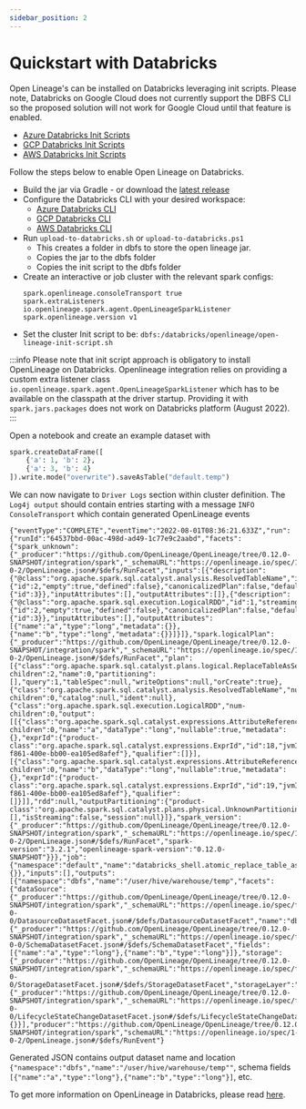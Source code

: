 ```yaml
---
sidebar_position: 2
---
```


# Quickstart with Databricks

Open Lineage's can be installed on Databricks leveraging init scripts. Please note, Databricks on Google Cloud does not currently support the DBFS CLI so the proposed solution will not work for Google Cloud until that feature is enabled. 

* [Azure Databricks Init Scripts](https://docs.microsoft.com/en-us/azure/databricks/clusters/init-scripts)
* [GCP Databricks Init Scripts](https://docs.gcp.databricks.com/clusters/init-scripts.html)
* [AWS Databricks Init Scripts](https://docs.databricks.com/clusters/init-scripts.html)

Follow the steps below to enable Open Lineage on Databricks.

* Build the jar via Gradle - or download the [latest release](https://search.maven.org/remote_content?g=io.openlineage&a=openlineage-spark&v=LATEST)
* Configure the Databricks CLI with your desired workspace:
    * [Azure Databricks CLI](https://docs.microsoft.com/en-us/azure/databricks/dev-tools/cli/)
    * [GCP Databricks CLI](https://docs.gcp.databricks.com/dev-tools/cli/index.html)
    * [AWS Databricks CLI](https://docs.databricks.com/dev-tools/cli/index.html)
* Run `upload-to-databricks.sh` or `upload-to-databricks.ps1`
    * This creates a folder in dbfs to store the open lineage jar.
    * Copies the jar to the dbfs folder
    * Copies the init script to the dbfs folder
* Create an interactive or job cluster with the relevant spark configs:
    ```
    spark.openlineage.consoleTransport true
    spark.extraListeners io.openlineage.spark.agent.OpenLineageSparkListener
    spark.openlineage.version v1
    ```
* Set the cluster Init script to be: `dbfs:/databricks/openlineage/open-lineage-init-script.sh`

:::info
Please note that init script approach is obligatory to install OpenLineage on Databricks. Openlineage integration relies on providing a custom extra listener class `io.openlineage.spark.agent.OpenLineageSparkListener` which has to be available on the classpath at the driver startup. Providing it with `spark.jars.packages` does not work on Databricks platform (August 2022).  
:::

Open a notebook and create an example dataset with
```python
spark.createDataFrame([
    {'a': 1, 'b': 2},
    {'a': 3, 'b': 4}
]).write.mode("overwrite").saveAsTable("default.temp")
```

We can now navigate to `Driver Logs` section within cluster definition.
The `Log4j output` should contain entries starting with a message `INFO ConsoleTransport` which contain generated OpenLineage events

```
{"eventType":"COMPLETE","eventTime":"2022-08-01T08:36:21.633Z","run":{"runId":"64537bbd-00ac-498d-ad49-1c77e9c2aabd","facets":{"spark_unknown":{"_producer":"https://github.com/OpenLineage/OpenLineage/tree/0.12.0-SNAPSHOT/integration/spark","_schemaURL":"https://openlineage.io/spec/1-0-2/OpenLineage.json#/$defs/RunFacet","inputs":[{"description":{"@class":"org.apache.spark.sql.catalyst.analysis.ResolvedTableName","id":1,"traceEnabled":false,"streaming":false,"cacheId":{"id":2,"empty":true,"defined":false},"canonicalizedPlan":false,"defaultTreePatternBits":{"id":3}},"inputAttributes":[],"outputAttributes":[]},{"description":{"@class":"org.apache.spark.sql.execution.LogicalRDD","id":1,"streaming":false,"traceEnabled":false,"cacheId":{"id":2,"empty":true,"defined":false},"canonicalizedPlan":false,"defaultTreePatternBits":{"id":3}},"inputAttributes":[],"outputAttributes":[{"name":"a","type":"long","metadata":{}},{"name":"b","type":"long","metadata":{}}]}]},"spark.logicalPlan":{"_producer":"https://github.com/OpenLineage/OpenLineage/tree/0.12.0-SNAPSHOT/integration/spark","_schemaURL":"https://openlineage.io/spec/1-0-2/OpenLineage.json#/$defs/RunFacet","plan":[{"class":"org.apache.spark.sql.catalyst.plans.logical.ReplaceTableAsSelect","num-children":2,"name":0,"partitioning":[],"query":1,"tableSpec":null,"writeOptions":null,"orCreate":true},{"class":"org.apache.spark.sql.catalyst.analysis.ResolvedTableName","num-children":0,"catalog":null,"ident":null},{"class":"org.apache.spark.sql.execution.LogicalRDD","num-children":0,"output":[[{"class":"org.apache.spark.sql.catalyst.expressions.AttributeReference","num-children":0,"name":"a","dataType":"long","nullable":true,"metadata":{},"exprId":{"product-class":"org.apache.spark.sql.catalyst.expressions.ExprId","id":18,"jvmId":"481bebf6-f861-400e-bb00-ea105ed8afef"},"qualifier":[]}],[{"class":"org.apache.spark.sql.catalyst.expressions.AttributeReference","num-children":0,"name":"b","dataType":"long","nullable":true,"metadata":{},"exprId":{"product-class":"org.apache.spark.sql.catalyst.expressions.ExprId","id":19,"jvmId":"481bebf6-f861-400e-bb00-ea105ed8afef"},"qualifier":[]}]],"rdd":null,"outputPartitioning":{"product-class":"org.apache.spark.sql.catalyst.plans.physical.UnknownPartitioning","numPartitions":0},"outputOrdering":[],"isStreaming":false,"session":null}]},"spark_version":{"_producer":"https://github.com/OpenLineage/OpenLineage/tree/0.12.0-SNAPSHOT/integration/spark","_schemaURL":"https://openlineage.io/spec/1-0-2/OpenLineage.json#/$defs/RunFacet","spark-version":"3.2.1","openlineage-spark-version":"0.12.0-SNAPSHOT"}}},"job":{"namespace":"default","name":"databricks_shell.atomic_replace_table_as_select","facets":{}},"inputs":[],"outputs":[{"namespace":"dbfs","name":"/user/hive/warehouse/temp","facets":{"dataSource":{"_producer":"https://github.com/OpenLineage/OpenLineage/tree/0.12.0-SNAPSHOT/integration/spark","_schemaURL":"https://openlineage.io/spec/facets/1-0-0/DatasourceDatasetFacet.json#/$defs/DatasourceDatasetFacet","name":"dbfs","uri":"dbfs"},"schema":{"_producer":"https://github.com/OpenLineage/OpenLineage/tree/0.12.0-SNAPSHOT/integration/spark","_schemaURL":"https://openlineage.io/spec/facets/1-0-0/SchemaDatasetFacet.json#/$defs/SchemaDatasetFacet","fields":[{"name":"a","type":"long"},{"name":"b","type":"long"}]},"storage":{"_producer":"https://github.com/OpenLineage/OpenLineage/tree/0.12.0-SNAPSHOT/integration/spark","_schemaURL":"https://openlineage.io/spec/facets/1-0-0/StorageDatasetFacet.json#/$defs/StorageDatasetFacet","storageLayer":"delta","fileFormat":"parquet"},"lifecycleStateChange":{"_producer":"https://github.com/OpenLineage/OpenLineage/tree/0.12.0-SNAPSHOT/integration/spark","_schemaURL":"https://openlineage.io/spec/facets/1-0-0/LifecycleStateChangeDatasetFacet.json#/$defs/LifecycleStateChangeDatasetFacet","lifecycleStateChange":"OVERWRITE"}},"outputFacets":{}}],"producer":"https://github.com/OpenLineage/OpenLineage/tree/0.12.0-SNAPSHOT/integration/spark","schemaURL":"https://openlineage.io/spec/1-0-2/OpenLineage.json#/$defs/RunEvent"}
```

Generated JSON contains output dataset name and location `{"namespace":"dbfs","name":"/user/hive/warehouse/temp""`, schema fields `[{"name":"a","type":"long"},{"name":"b","type":"long"}]`, etc. 

To get more information on OpenLineage in Databricks, please read [here](https://github.com/OpenLineage/OpenLineage/tree/main/integration/spark/databricks).